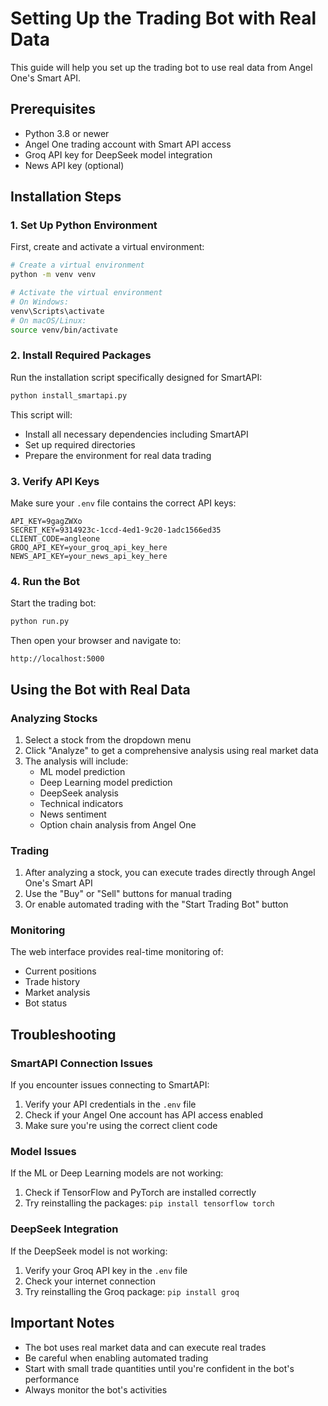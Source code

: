# Setting Up the Trading Bot with Real Data

This guide will help you set up the trading bot to use real data from Angel One's Smart API.

## Prerequisites

- Python 3.8 or newer
- Angel One trading account with Smart API access
- Groq API key for DeepSeek model integration
- News API key (optional)

## Installation Steps

### 1. Set Up Python Environment

First, create and activate a virtual environment:

```bash
# Create a virtual environment
python -m venv venv

# Activate the virtual environment
# On Windows:
venv\Scripts\activate
# On macOS/Linux:
source venv/bin/activate
```

### 2. Install Required Packages

Run the installation script specifically designed for SmartAPI:

```bash
python install_smartapi.py
```

This script will:
- Install all necessary dependencies including SmartAPI
- Set up required directories
- Prepare the environment for real data trading

### 3. Verify API Keys

Make sure your `.env` file contains the correct API keys:

```
API_KEY=9gagZWXo
SECRET_KEY=9314923c-1ccd-4ed1-9c20-1adc1566ed35
CLIENT_CODE=angleone
GROQ_API_KEY=your_groq_api_key_here
NEWS_API_KEY=your_news_api_key_here
```

### 4. Run the Bot

Start the trading bot:

```bash
python run.py
```

Then open your browser and navigate to:
```
http://localhost:5000
```

## Using the Bot with Real Data

### Analyzing Stocks

1. Select a stock from the dropdown menu
2. Click "Analyze" to get a comprehensive analysis using real market data
3. The analysis will include:
   - ML model prediction
   - Deep Learning model prediction
   - DeepSeek analysis
   - Technical indicators
   - News sentiment
   - Option chain analysis from Angel One

### Trading

1. After analyzing a stock, you can execute trades directly through Angel One's Smart API
2. Use the "Buy" or "Sell" buttons for manual trading
3. Or enable automated trading with the "Start Trading Bot" button

### Monitoring

The web interface provides real-time monitoring of:
- Current positions
- Trade history
- Market analysis
- Bot status

## Troubleshooting

### SmartAPI Connection Issues

If you encounter issues connecting to SmartAPI:

1. Verify your API credentials in the `.env` file
2. Check if your Angel One account has API access enabled
3. Make sure you're using the correct client code

### Model Issues

If the ML or Deep Learning models are not working:

1. Check if TensorFlow and PyTorch are installed correctly
2. Try reinstalling the packages: `pip install tensorflow torch`

### DeepSeek Integration

If the DeepSeek model is not working:

1. Verify your Groq API key in the `.env` file
2. Check your internet connection
3. Try reinstalling the Groq package: `pip install groq`

## Important Notes

- The bot uses real market data and can execute real trades
- Be careful when enabling automated trading
- Start with small trade quantities until you're confident in the bot's performance
- Always monitor the bot's activities